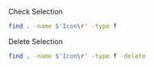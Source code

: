 Check Selection

```bash
find . -name $'Icon\r' -type f
```

Delete Selection

```bash
find . -name $'Icon\r' -type f -delete
```


